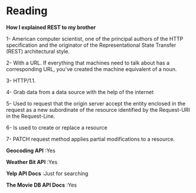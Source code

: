 # Reading 

**How I explained REST to my brother**

1- American computer scientist, one of the principal authors of the HTTP specification and the originator of the Representational State Transfer (REST) architectural style.

2- With a URL. If everything that machines need to talk about has a corresponding URL, you've created the machine equivalent of a noun. 

3-  HTTP/1.1.

4- Grab data from a data source with the help of the internet

5- Used to request that the origin server accept the entity enclosed in the request as a new subordinate of the resource identified by the Request-URI in the Request-Line.

6- Is used to create or replace a resource

7- PATCH request method applies partial modifications to a resource. 

**Geocoding API**
:Yes

**Weather Bit API**
:Yes

**Yelp API Docs**
:Just for searching

**The Movie DB API Docs**
:Yes
